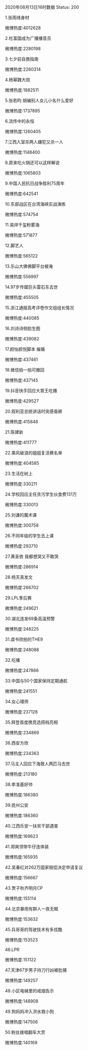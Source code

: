2020年08月13日16时数据
Status: 200

1.张雨绮身材

微博热度:4012628

2.杜富国成为广播播音员

微博热度:2280198

3.七夕前自救指南

微博热度:2260314

4.杨幂魏大勋

微博热度:1882511

5.张若昀 胡编别人女儿小名什么爱好

微博热度:1737895

6.流传中的永恒

微博热度:1260405

7.江西入室杀两人嫌犯又杀一人

微博热度:1148400

8.原来吃火锅还可以这样解说

微博热度:1065803

9.中国人民抗日战争胜利75周年

微博热度:642541

10.东部战区在台湾海峡实战演练

微博热度:574754

11.易烊千玺粉雾海

微博热度:571877

12.脚艺人

微博热度:565122

13.乐山大佛佛脚平台被淹

微博热度:556997

14.97岁传媒巨头雷石东去世

微博热度:455505

15.浙江通报高考评卷作文组组长情况

微博热度:440085

16.刘诗诗侧脸生图

微博热度:439082

17.颜怡颜悦脚本 催婚

微博热度:437461

18.微信拍一拍可撤回

微博热度:437145

19.抖音快手回应大胃王吃播

微博热度:429527

20.叙利亚总统讲话时突感昏厥

微博热度:415848

21.陈建新

微博热度:411777

22.乘风破浪的姐姐复活赛名单

微博热度:404585

23.生活在树上

微博热度:330211

24.学校回应主任贪污学生伙食费131万

微博热度:330013

25.刘谦的魔术课

微博热度:300758

26.不同年级的学生去上课

微博热度:293710

27.黄圣依 我都想哭又不敢哭

微博热度:286914

28.杨天真发文

微博热度:266702

29.LPL季后赛

微博热度:249621

30.湖北连发69条高温预警

微博热度:248225

31.虞书欣拍的THE9

微博热度:248088

32.吃播

微博热度:247866

33.中国与50个国家保持定期通航

微博热度:241551

34.女心理师

微博热度:237128

35.拜登首度携竞选搭档亮相

微博热度:234869

36.西安方欣

微博热度:234363

37.马主人回应下海救人两匹马去世

微博热度:213180

38.李准基好帅

微博热度:186380

39.抚州公安

微博热度:186360

40.江西乐安一扶贫干部遇害

微博热度:169623

41.郑爽领带牛仔连体装

微博热度:165935

42.吴春红对262万国家赔偿决定申请复议

微博热度:156667

43.贺子秋齐明月CP

微博热度:155114

44.北京暴雨有群人一夜无眠

微博热度:153632

45.兵哥哥的驾驶技术有多炫酷

微博热度:153523

46.LPR

微博热度:151122

47.天津67岁男子持刀行凶被批捕

微博热度:149257

48.小区电梯里的戒烟告示

微博热度:148908

49.狗妈妈冲入洪水救小狗

微博热度:147506

50.粉丝接唱翻车大赏

微博热度:140169

